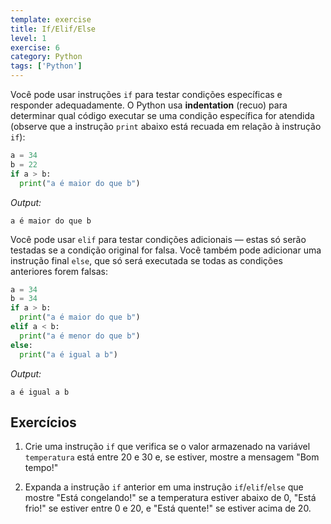 ```yaml
---
template: exercise
title: If/Elif/Else
level: 1
exercise: 6
category: Python
tags: ['Python']
---
```


Você pode usar instruções `if` para testar condições específicas e responder adequadamente. O Python usa **indentation** (recuo) para determinar qual código executar se uma condição específica for atendida (observe que a instrução `print` abaixo está recuada em relação à instrução `if`):

```python
a = 34
b = 22
if a > b:
  print("a é maior do que b")
```
*Output:*
```
a é maior do que b
```

Você pode usar `elif` para testar condições adicionais — estas só serão testadas se a condição original for falsa. Você também pode adicionar uma instrução final `else`, que só será executada se todas as condições anteriores forem falsas:

```python
a = 34
b = 34
if a > b:
  print("a é maior do que b")
elif a < b:
  print("a é menor do que b")
else:
  print("a é igual a b")
```
*Output:*
```
a é igual a b
```

## Exercícios
1. Crie uma instrução `if` que verifica se o valor armazenado na variável `temperatura` está entre 20 e 30 e, se estiver, mostre a mensagem "Bom tempo!"

2. Expanda a instrução `if` anterior em uma instrução `if`/`elif`/`else` que mostre "Está congelando!" se a temperatura estiver abaixo de 0, "Está frio!" se estiver entre 0 e 20, e "Está quente!" se estiver acima de 20.
